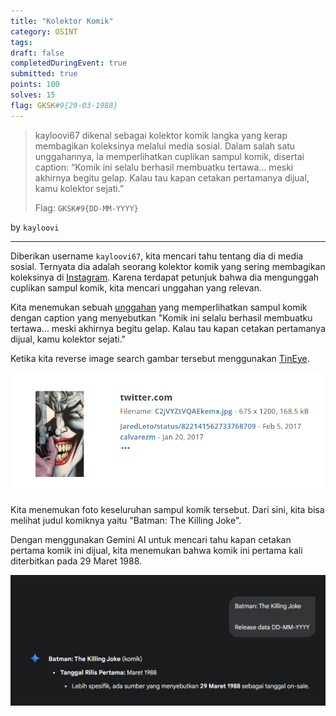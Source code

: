 ```yaml
---
title: "Kolektor Komik"
category: OSINT
tags: 
draft: false
completedDuringEvent: true
submitted: true
points: 100
solves: 15
flag: GKSK#9{29-03-1988}
---
```

> kayloovi67 dikenal sebagai kolektor komik langka yang kerap membagikan koleksinya melalui media sosial. Dalam salah satu unggahannya, ia memperlihatkan cuplikan sampul komik, disertai caption: “Komik ini selalu berhasil membuatku tertawa... meski akhirnya begitu gelap. Kalau tau kapan cetakan pertamanya dijual, kamu kolektor sejati.”
>
> Flag: `GKSK#9{DD-MM-YYYY}`

by `kayloovi`

---

Diberikan username `kayloovi67`, kita mencari tahu tentang dia di media sosial. Ternyata dia adalah seorang kolektor komik yang sering membagikan koleksinya di [Instagram](https://www.instagram.com/kayloovi67). Karena terdapat petunjuk bahwa dia mengunggah cuplikan sampul komik, kita mencari unggahan yang relevan.

Kita menemukan sebuah [unggahan](https://www.instagram.com/p/DJ3H05TJCa0/) yang memperlihatkan sampul komik dengan caption yang menyebutkan "Komik ini selalu berhasil membuatku tertawa... meski akhirnya begitu gelap. Kalau tau kapan cetakan pertamanya dijual, kamu kolektor sejati."

Ketika kita reverse image search gambar tersebut menggunakan [TinEye](https://tineye.com/search/e7c0314abee95dd4f4c773b2a005ac7c7c0d427e?sort=score&order=desc&page=1).

![alt text](image.png)

Kita menemukan foto keseluruhan sampul komik tersebut. Dari sini, kita bisa melihat judul komiknya yaitu "Batman: The Killing Joke".

Dengan menggunakan Gemini AI untuk mencari tahu kapan cetakan pertama komik ini dijual, kita menemukan bahwa komik ini pertama kali diterbitkan pada 29 Maret 1988.

![alt text](image-1.png)

